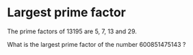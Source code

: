 # Largest prime factor

The prime factors of 13195 are 5, 7, 13 and 29.

What is the largest prime factor of the number 600851475143 ?